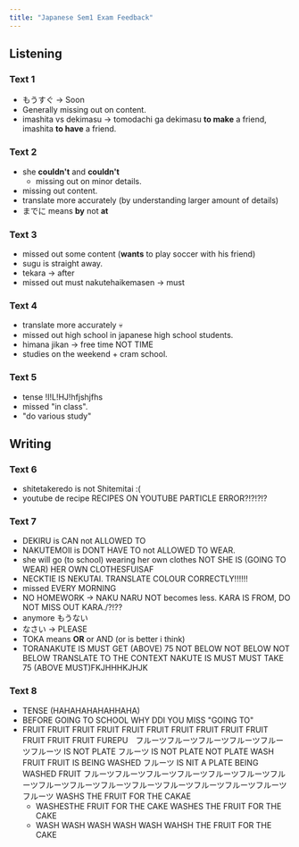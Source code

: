 ```yaml
---
title: "Japanese Sem1 Exam Feedback"
---
```

## Listening
### Text 1
- もうすぐ -> Soon
- Generally missing out on content.
- imashita vs dekimasu -> tomodachi ga dekimasu **to make** a friend, imashita **to have** a friend.
### Text 2
- she **couldn't** and **couldn't**
	- missing out on minor details.
- missing out content.
- translate more accurately (by understanding larger amount of details)
- までに means **by** not **at**
### Text 3
- missed out some content (**wants** to play soccer with his friend)
- sugu is straight away.
- tekara -> after
- missed out must nakutehaikemasen -> must
### Text 4
- translate more accurately :skull:
- missed out high school in japanese high school students.
- himana jikan -> free time NOT TIME
- studies on the weekend + cram school.
### Text 5
- tense !I!L!HJ!hfjshjfhs
- missed "in class".
- "do various study"

## Writing
### Text 6
- shitetakeredo is not Shitemitai :(
- youtube de recipe RECIPES ON YOUTUBE PARTICLE ERROR?!?!?!?
### Text 7
- DEKIRU is CAN not ALLOWED TO
- NAKUTEMOII is DONT HAVE TO not ALLOWED TO WEAR.
- she will go (to school) wearing her own clothes NOT SHE IS (GOING TO WEAR) HER OWN CLOTHESFUISAF
- NECKTIE IS NEKUTAI. TRANSLATE COLOUR CORRECTLY!!!!!!
- missed EVERY MORNING
- NO HOMEWORK -> NAKU NARU NOT becomes less. KARA IS FROM, DO NOT MISS OUT KARA./?!?? 
- anymore もうない
- なさい -> PLEASE
- TOKA means **OR** or AND (or is better i think)
- TORANAKUTE IS MUST GET (ABOVE) 75 NOT BELOW NOT BELOW NOT BELOW TRANSLATE TO THE CONTEXT NAKUTE IS MUST MUST TAKE 75 (ABOVE MUST)FKJHHHKJHJK
### Text 8
- TENSE (HAHAHAHAHAHHAHA)
- BEFORE GOING TO SCHOOL WHY DDI YOU MISS "GOING TO"
- FRUIT FRUIT FRUIT FRUIT FRUIT FRUIT FRUIT FRUIT FRUIT FRUIT FRUIT FRUIT FRUIT FUREPU　フルーツフルーツフルーツフルーツフルーツフルーツ IS NOT PLATE フルーツ IS NOT PLATE NOT PLATE WASH FRUIT FRUIT IS BEING WASHED フルーツ IS NIT A PLATE BEING WASHED FRUIT フルーツフルーツフルーツフルーツフルーツフルーツフルーツフルーツフルーツフルーツフルーツフルーツフルーツフルーツフルーツフルーツ WASHS THE FRUIT FOR THE CAKAE
	- WASHESTHE FRUIT FOR THE CAKE WASHES THE FRUIT FOR THE CAKE
	- WASH WASH WASH WASH WASH WAHSH THE FRUIT FOR THE CAKE